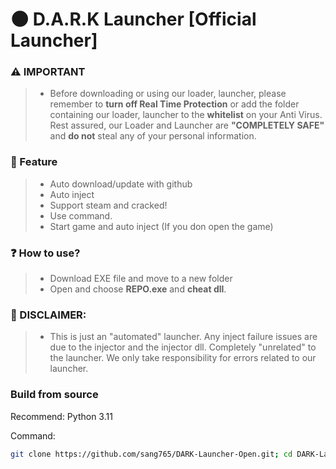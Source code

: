 # 🌑 __D.A.R.K Launcher__ [Official Launcher]
### ⚠️ IMPORTANT
> - Before downloading or using our loader, launcher, please remember to __turn off Real Time Protection__ or add the folder containing our loader, launcher to the __whitelist__ on your Anti Virus. Rest assured, our Loader and Launcher are **"COMPLETELY SAFE"** and **do not** steal any of your personal information.
### 🌟 Feature
> - Auto download/update with github
> - Auto inject
> - Support steam and cracked!
> - Use command.
> - Start game and auto inject (If you don open the game)
### ❓ How to use?
> - Download EXE file and move to a new folder
> - Open and choose **REPO.exe** and **cheat dll**.
### 🙅 DISCLAIMER: 
> - This is just an "automated" launcher. Any inject failure issues are due to the injector and the injector dll. Completely "unrelated" to the launcher. We only take responsibility for errors related to our launcher.
### Build from source
Recommend: Python 3.11

Command:
```bash
git clone https://github.com/sang765/DARK-Launcher-Open.git; cd DARK-Launcher-Open; pip install -r requirements.txt; python py2exe.py
```